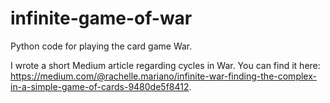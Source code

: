 # infinite-game-of-war
Python code for playing the card game War. 

I wrote a short Medium article regarding cycles in War. You can find it here: https://medium.com/@rachelle.mariano/infinite-war-finding-the-complex-in-a-simple-game-of-cards-9480de5f8412.
